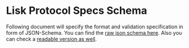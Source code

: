 # Lisk Protocol Specs Schema

Following document will specify the format and validation specification in form of JSON-Schema. You can find the [raw json schema here](./lisk_protocol_specs.schema.json). Also you can check a [readable version as well](./docs/lisk_protocol_specs.md#liskprotocolspec-properties).
